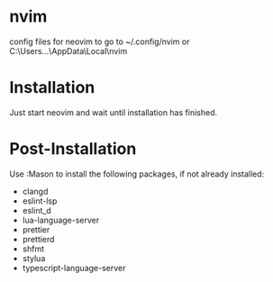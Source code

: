 # nvim

config files for neovim to go to ~/.config/nvim or C:\Users\...\AppData\Local\nvim

# Installation

Just start neovim and wait until installation has finished.

# Post-Installation

Use :Mason to install the following packages, if not already installed:

- clangd
- eslint-lsp
- eslint_d
- lua-language-server
- prettier
- prettierd
- shfmt
- stylua
- typescript-language-server
